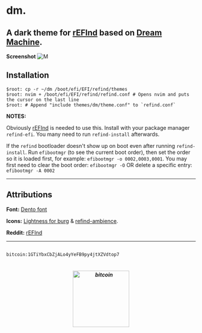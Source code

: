 dm.
==============================
A dark theme for [rEFInd](http://www.rodsbooks.com/refind/) based on [Dream Machine](https://github.com/Lindstream/dm-refind-theme).
----
**Screenshot**
![M](https://github.com/mustaqimM/dm/blob/master/screenshot.png)

Installation
----
```
$root: cp -r ~/dm /boot/efi/EFI/refind/themes
$root: nvim + /boot/efi/EFI/refind/refind.conf # Opens nvim and puts the cursor on the last line
$root: # Append "include themes/dm/theme.conf" to `refind.conf`
```
__NOTES:__

Obviously [rEFInd](http://www.rodsbooks.com/refind/) is needed to use this. Install with your package manager `refind-efi`. You many need to run `refind-install` afterwards.

If the `refind` bootloader doesn't show up on boot even after running `refind-install`. Run `efibootmgr` (to see the current boot order), then set the order so it is loaded first, for example: `efibootmgr -o 0002,0003,0001`. You may first need to clear the boot order: `efibootmgr -O` OR delete a specific entry: `efibootmgr -A 0002`

----  
Attributions
----

**Font:** [Dento font](http://fontmeme.com/freefonts/34867/dento.font)

**Icons:** [Lightness for burg](http://sworiginal.deviantart.com/art/Lightness-for-burg-181461810) & [refind-ambience](https://github.com/lukechilds/refind-ambience).

**Reddit:** [rEFInd](http://www.rodsbooks.com/refind/)

----
                                              bitcoin:1GTiYbxCbZjALo4yYeFB9py4jtXZVdtop7
<h5 align="center">
	<br>
	<img width="150" src="https://i.imgur.com/DOIKi6h.png" alt="bitcoin">
	<br>
	<FIGCAPTION><center><a href="bitcoin:1GTiYbxCbZjALo4yYeFB9py4jtXZVdtop7</a></center></FIGCAPTION>
	<br>
	<br>
</h5>
